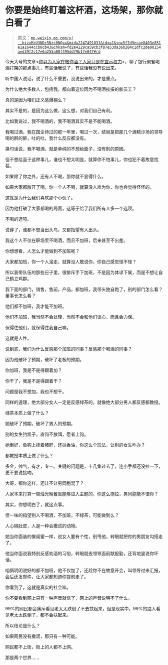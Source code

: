 # 你要是始终盯着这杯酒，这场架，那你就白看了

> 原文：[`mp.weixin.qq.com/s?__biz=MzU3NDc5Nzc0NQ==&mid=2247491831&idx=1&sn=5f7d9ecae8403e851e1a1644ccb0cb43&chksm=fd2e4229ca59cb3f87e53da36b284c1dfc2de00154aed39f2c17e6a255a80f495dd79b17e047#rd`](http://mp.weixin.qq.com/s?__biz=MzU3NDc5Nzc0NQ==&mid=2247491831&idx=1&sn=5f7d9ecae8403e851e1a1644ccb0cb43&chksm=fd2e4229ca59cb3f87e53da36b284c1dfc2de00154aed39f2c17e6a255a80f495dd79b17e047#rd)

今天大号的文章<[你以为人家在敬你酒？人家只是在宣示权力](https://mp.weixin.qq.com/s?__biz=MzU0MjYwNDU2Mw==&mid=2247491669&idx=1&sn=f97058ea2d6389457f0bd34bd3d949ae&chksm=fb1a8c29cc6d053f63f9b514edbaae294c56e44fb39ab9e02b4fadc87a89b0ae7766dc6b76de&token=1291428087&lang=zh_CN&scene=21#wechat_redirect)>，聊了银行聚餐喝酒打架的那点事儿，有些话我说了，有些话我没有说出来。 

听中国人说话，说了什么不重要，没说出来的，才是重点。 

为什么绝大多数人，包括我，都向着这位因为不喝酒挨揍的新员工？ 

真的是因为咱们正义感爆棚么？

其实不是的，是因为这么做，这么想，对我们自己有利。 

比如我说过，我不喝酒的，我不喝酒其实不是不能喝酒。 

我喝过酒，我在国企待过的那一年里，喝过一次，结局是把那几个酒精沙场的领导喝的醉的醉，吐的吐，我什么反应都没有。

换句话说，我不喝酒，就是单纯的不想给面子，没有别的原因。 

但不想给面子这种事儿，谁也不想太明显，就算你不怕事儿，你也犯不着故意找茬。 

如果除了你之外，还有人不喝，那你就不显得什么。

如果大家都敞开了喝，你一个人不喝，就算没人难为你，你也会觉得怪怪的。

这就是为什么我们喜欢那个小伙子。 

因为他打破了大家都喝的局面，这等于给了我们所有人多一个选项。

不喝的选项。 

说穿了，谁都不想当出头鸟，又都指望有人出头。 

我这个人不仅在职场里不喝酒，而且不加班，后来甚至不出差。 

你想想看，人怎么才能做到不加班呢？ 

大家都加班，你一个人溜走，就算没人敢说你，你自己感觉怪不怪？ 

所以我带队伍的那些日子里，很排斥手下加班，不是因为体谅下属，而是不想让自己鹤立鸡群。

我下面的部门，销售，售前，产品，都加班，我带头独自跑了，别的部门怎么看？董事长怎么看？

他们都不加班，我才能不加班。 

他们不加班，我当然不会处理，当然不会和他们谈心，而且会力保。

保得住他们，就保得住我自己嘛。 

这就是人性。 

说到底，我们为什么反感那个加班的同事？反感那个喝酒的同事？ 

因为他破坏了预期，破坏了老板的预期。

你加班，我是不是得跟着加？

你干了，我是不是得跟着干？ 

问题是我不想加，我也不想干。 

同样的道理，绝大部分女人一定是反感绿茶的，就像绝大部分男人都反感都教授。 

绿茶本质上做了什么？ 

她破坏了预期，破坏了男人的预期。

别的女生钓凯子，直钩不放饵，愿者上钩。

她倒好，鱼钩上挂着猪肝，还抹香油，你这么个玩法，让别的女生咋办？

都教授本质上做了什么？ 

多金，帅气，有才，专一。关键的问题是，十几集过去了，连小手都还没拉一下，更不要说接吻。

大哥，都你这样，还让不让男同胞混了？

人家本来打算一顿烛光晚餐就能够进入主题的，你这么拖拉，男同胞能不恨你？ 

其实，你想明白了，就这点事。 

但一味的指望别人不喝酒，不加班，不绿茶，可能做到么？ 

人心隔肚皮，人是一种会撒谎的动物。

她当你面装的像闺蜜一样，说女人要有个性，别甩他，转眼就把你的男朋友勾搭走了。 

他当你面说我特别反感劝酒的习俗，转眼就去领导面前献殷勤，还背地里说你坏话。 

咱俩明明说好的都不加班，他不仅加了，还趁你不在故意开会，叫领导过来汇报，会后还发邮件，让大家都知道你提前走了。

你看到了，这就是真实的社会嘛。 

你不要看到网上只有一种声音就信了，网上的声音说明不了什么。 

99%的网民都会痛斥看见老太太跌倒了不去扶起来，但是现实中，99%的路人看见老太太跌倒了，都不会扶起来。

所以结论是什么？

如果网民没有撒谎，那只有一种可能。

网民都不上街，街上的人都不上网。

那是两个世界......

<mp-qa class="js_uneditable custom_select_card qa_iframe" data-pluginname="insertquestion" data-id="1489967286001188867" data-bizuin="MzU3NDc5Nzc0NQ==" data-title="难道你身边没有当面一套背后一套的人和事儿么？"></mp-qa>